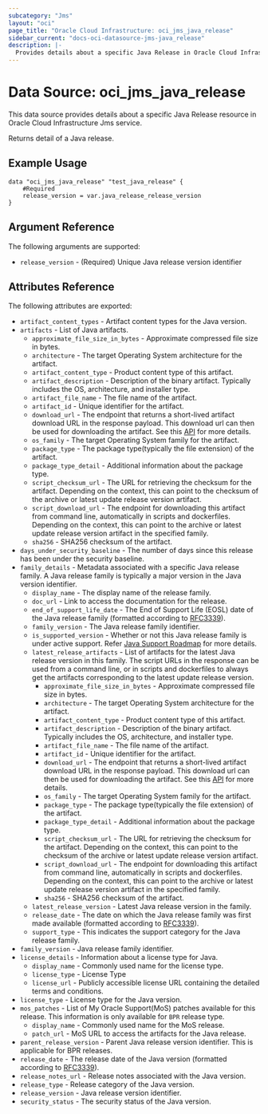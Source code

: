 ```yaml
---
subcategory: "Jms"
layout: "oci"
page_title: "Oracle Cloud Infrastructure: oci_jms_java_release"
sidebar_current: "docs-oci-datasource-jms-java_release"
description: |-
  Provides details about a specific Java Release in Oracle Cloud Infrastructure Jms service
---
```


# Data Source: oci_jms_java_release
This data source provides details about a specific Java Release resource in Oracle Cloud Infrastructure Jms service.

Returns detail of a Java release.

## Example Usage

```hcl
data "oci_jms_java_release" "test_java_release" {
	#Required
	release_version = var.java_release_release_version
}
```

## Argument Reference

The following arguments are supported:

* `release_version` - (Required) Unique Java release version identifier


## Attributes Reference

The following attributes are exported:

* `artifact_content_types` - Artifact content types for the Java version.
* `artifacts` - List of Java artifacts.
	* `approximate_file_size_in_bytes` - Approximate compressed file size in bytes.
	* `architecture` - The target Operating System architecture for the artifact.
	* `artifact_content_type` - Product content type of this artifact.
	* `artifact_description` - Description of the binary artifact. Typically includes the OS, architecture, and installer type.
	* `artifact_file_name` - The file name of the artifact.
	* `artifact_id` - Unique identifier for the artifact.
	* `download_url` - The endpoint that returns a short-lived artifact download URL in the response payload. This download url can then be used for downloading the artifact. See this [API](https://docs.oracle.com/en-us/iaas/api/#/en/jms-java-download/20230601/DownloadUrl/GenerateArtifactDownloadUrl) for more details. 
	* `os_family` - The target Operating System family for the artifact.
	* `package_type` - The package type(typically the file extension) of the artifact.
	* `package_type_detail` - Additional information about the package type.
	* `script_checksum_url` - The URL for retrieving the checksum for the artifact. Depending on the context, this can point to the checksum of the archive or latest update release version artifact. 
	* `script_download_url` - The endpoint for downloading this artifact from command line, automatically in scripts and dockerfiles. Depending on the context, this can point to the archive or latest update release version artifact in the specified family. 
	* `sha256` - SHA256 checksum of the artifact.
* `days_under_security_baseline` - The number of days since this release has been under the security baseline.
* `family_details` - Metadata associated with a specific Java release family. A Java release family is typically a major version in the Java version identifier. 
	* `display_name` - The display name of the release family.
	* `doc_url` - Link to access the documentation for the release.
	* `end_of_support_life_date` - The End of Support Life (EOSL) date of the Java release family (formatted according to [RFC3339](https://datatracker.ietf.org/doc/html/rfc3339)). 
	* `family_version` - The Java release family identifier.
	* `is_supported_version` - Whether or not this Java release family is under active support. Refer [Java Support Roadmap](https://www.oracle.com/java/technologies/java-se-support-roadmap.html) for more details. 
	* `latest_release_artifacts` - List of artifacts for the latest Java release version in this family. The script URLs in the response can be used from a command line, or in scripts and dockerfiles to always get the artifacts corresponding to the latest update release version. 
		* `approximate_file_size_in_bytes` - Approximate compressed file size in bytes.
		* `architecture` - The target Operating System architecture for the artifact.
		* `artifact_content_type` - Product content type of this artifact.
		* `artifact_description` - Description of the binary artifact. Typically includes the OS, architecture, and installer type.
		* `artifact_file_name` - The file name of the artifact.
		* `artifact_id` - Unique identifier for the artifact.
		* `download_url` - The endpoint that returns a short-lived artifact download URL in the response payload. This download url can then be used for downloading the artifact. See this [API](https://docs.oracle.com/en-us/iaas/api/#/en/jms-java-download/20230601/DownloadUrl/GenerateArtifactDownloadUrl) for more details. 
		* `os_family` - The target Operating System family for the artifact.
		* `package_type` - The package type(typically the file extension) of the artifact.
		* `package_type_detail` - Additional information about the package type.
		* `script_checksum_url` - The URL for retrieving the checksum for the artifact. Depending on the context, this can point to the checksum of the archive or latest update release version artifact. 
		* `script_download_url` - The endpoint for downloading this artifact from command line, automatically in scripts and dockerfiles. Depending on the context, this can point to the archive or latest update release version artifact in the specified family. 
		* `sha256` - SHA256 checksum of the artifact.
	* `latest_release_version` - Latest Java release version in the family.
	* `release_date` - The date on which the Java release family was first made available (formatted according to [RFC3339](https://datatracker.ietf.org/doc/html/rfc3339)). 
	* `support_type` - This indicates the support category for the Java release family.
* `family_version` - Java release family identifier.
* `license_details` - Information about a license type for Java.
	* `display_name` - Commonly used name for the license type.
	* `license_type` - License Type
	* `license_url` - Publicly accessible license URL containing the detailed terms and conditions.
* `license_type` - License type for the Java version.
* `mos_patches` - List of My Oracle Support(MoS) patches available for this release. This information is only available for `BPR` release type. 
	* `display_name` - Commonly used name for the MoS release.
	* `patch_url` - MoS URL to access the artifacts for the Java release.
* `parent_release_version` - Parent Java release version identifier. This is applicable for BPR releases.
* `release_date` - The release date of the Java version (formatted according to [RFC3339](https://datatracker.ietf.org/doc/html/rfc3339)).
* `release_notes_url` - Release notes associated with the Java version.
* `release_type` - Release category of the Java version.
* `release_version` - Java release version identifier.
* `security_status` - The security status of the Java version.

